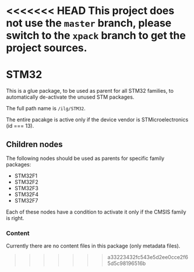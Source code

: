 <<<<<<< HEAD
This project does not use the `master` branch, please 
switch to the `xpack` branch to get the project sources.
=======
# STM32

This is a glue package, to be used as parent for all STM32 families, 
to automatically de-activate the unused STM packages.

The full path name is `/ilg/STM32`.

The entire pacakge is active only if the device vendor is STMicroelectronics (id === 13). 

## Children nodes

The following nodes should be used as parents for specific family packages:

* STM32F1
* STM32F2
* STM32F3
* STM32F4
* STM32F7

Each of these nodes have a condition to activate it only if the CMSIS family is right.

### Content

Currently there are no content files in this package (only metadata files).
>>>>>>> a33223432fc543e5d2ee0cce2f65d5c98196516b
